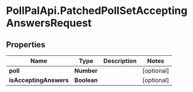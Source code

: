 # PollPalApi.PatchedPollSetAcceptingAnswersRequest

## Properties
Name | Type | Description | Notes
------------ | ------------- | ------------- | -------------
**poll** | **Number** |  | [optional] 
**isAcceptingAnswers** | **Boolean** |  | [optional] 
